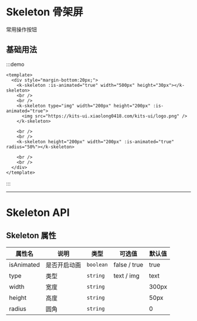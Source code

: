 # Skeleton 骨架屏

常用操作按钮

## 基础用法

:::demo

```vue
<template>
  <div style="margin-bottom:20px;">
    <k-skeleton :is-animated="true" width="500px" height="30px"></k-skeleton>
    <br />
    <br />
    <k-skeleton type="img" width="200px" height="200px" :is-animated="true">
      <img src="https://kits-ui.xiaolong0418.com/kits-ui/logo.png" />
    </k-skeleton>

    <br />
    <br />
    <k-skeleton height="200px" width="200px" :is-animated="true" radius="50%"></k-skeleton>

    <br />
    <br />
  </div>
</template>
```

:::

---

# Skeleton API

## Skeleton 属性

| 属性名     | 说明         | 类型      | 可选值       | 默认值 |
| ---------- | ------------ | --------- | ------------ | ------ |
| isAnimated | 是否开启动画 | `boolean` | false / true | true   |
| type       | 类型         | `string`  | text / img   | text   |
| width      | 宽度         | `string`  |              | 300px  |
| height     | 高度         | `string`  |              | 50px   |
| radius     | 圆角         | `string`  |              | 0      |
